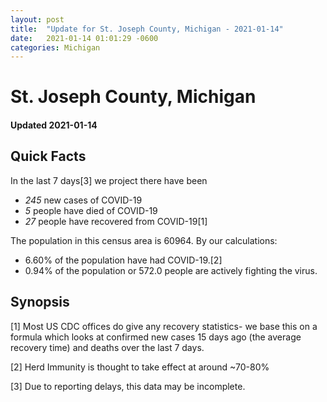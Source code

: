 ```yaml
---
layout: post
title:  "Update for St. Joseph County, Michigan - 2021-01-14"
date:   2021-01-14 01:01:29 -0600
categories: Michigan
---
```


# St. Joseph County, Michigan
#### Updated 2021-01-14

## Quick Facts

In the last 7 days[3] we project there have been
- *245* new cases of COVID-19
- *5* people have died of COVID-19
- *27* people have recovered from COVID-19[1]

The population in this census area is 60964. By our calculations:
- 6.60% of the population have had COVID-19.[2]
- 0.94% of the population or 572.0 people are actively fighting the virus.

## Synopsis




[1] Most US CDC offices do give any recovery statistics- we base this on a formula which looks at confirmed new cases
15 days ago (the average recovery time) and deaths over the last 7 days.

[2] Herd Immunity is thought to take effect at around ~70-80%

[3] Due to reporting delays, this data may be incomplete.
 
    